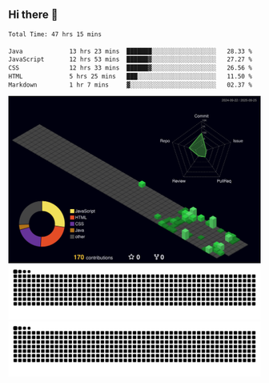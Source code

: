 ## Hi there 👋

<!--
**CereenaG/CereenaG** is a ✨ _special_ ✨ repository because its `README.md` (this file) appears on your GitHub profile.

Here are some ideas to get you started:

- 🔭 I’m currently working on ...
- 🌱 I’m currently learning ...
- 👯 I’m looking to collaborate on ...
- 🤔 I’m looking for help with ...
- 💬 Ask me about ...
- 📫 How to reach me: ...
- 😄 Pronouns: ...
- ⚡ Fun fact: ...

 🌱I'm currently learning Java for backend development along with frontend technologies.-->
 
<!--START_SECTION:waka-->

```txt
Total Time: 47 hrs 15 mins

Java             13 hrs 23 mins  ███████░░░░░░░░░░░░░░░░░░   28.33 %
JavaScript       12 hrs 53 mins  ██████▓░░░░░░░░░░░░░░░░░░   27.27 %
CSS              12 hrs 33 mins  ██████▓░░░░░░░░░░░░░░░░░░   26.56 %
HTML             5 hrs 25 mins   ███░░░░░░░░░░░░░░░░░░░░░░   11.50 %
Markdown         1 hr 7 mins     ▓░░░░░░░░░░░░░░░░░░░░░░░░   02.37 %
```

<!--END_SECTION:waka-->
![](./profile-3d-contrib/profile-night-green.svg)
![](https://github.com/CereenaG/CereenaG/blob/output/github-contribution-grid-snake.svg#gh-light-mode-only)
![](https://github.com/CereenaG/CereenaG/blob/output/github-contribution-grid-snake-dark.svg#gh-dark-mode-only)


